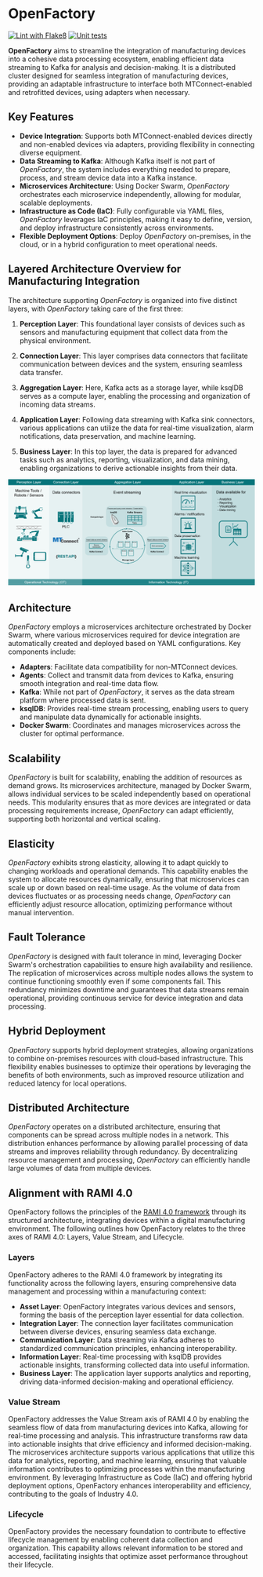 # OpenFactory
[![Lint with Flake8](https://github.com/Demo-Smart-Factory-Concordia-University/OpenFactory/actions/workflows/lint.yml/badge.svg)](https://github.com/Demo-Smart-Factory-Concordia-University/OpenFactory/actions/workflows/lint.yml)
[![Unit tests](https://github.com/Demo-Smart-Factory-Concordia-University/OpenFactory/actions/workflows/unittests.yml/badge.svg)](https://github.com/Demo-Smart-Factory-Concordia-University/OpenFactory/actions/workflows/unittests.yml)


**OpenFactory** aims to streamline the integration of manufacturing devices into a cohesive data processing ecosystem, enabling efficient data streaming to Kafka for analysis and decision-making. It is a distributed cluster designed for seamless integration of manufacturing devices, providing an adaptable infrastructure to interface both MTConnect-enabled and retrofitted devices, using adapters when necessary.

## Key Features

- **Device Integration**: Supports both MTConnect-enabled devices directly and non-enabled devices via adapters, providing flexibility in connecting diverse equipment.
- **Data Streaming to Kafka**: Although Kafka itself is not part of *OpenFactory*, the system includes everything needed to prepare, process, and stream device data into a Kafka instance.
- **Microservices Architecture**: Using Docker Swarm, *OpenFactory* orchestrates each microservice independently, allowing for modular, scalable deployments.
- **Infrastructure as Code (IaC)**: Fully configurable via YAML files, *OpenFactory* leverages IaC principles, making it easy to define, version, and deploy infrastructure consistently across environments.
- **Flexible Deployment Options**: Deploy *OpenFactory* on-premises, in the cloud, or in a hybrid configuration to meet operational needs.

## Layered Architecture Overview for Manufacturing Integration

The architecture supporting *OpenFactory* is organized into five distinct layers, with *OpenFactory* taking care of the first three:

1. **Perception Layer**: This foundational layer consists of devices such as sensors and manufacturing equipment that collect data from the physical environment.

2. **Connection Layer**: This layer comprises data connectors that facilitate communication between devices and the system, ensuring seamless data transfer.

3. **Aggregation Layer**: Here, Kafka acts as a storage layer, while ksqlDB serves as a compute layer, enabling the processing and organization of incoming data streams.

4. **Application Layer**: Following data streaming with Kafka sink connectors, various applications can utilize the data for real-time visualization, alarm notifications, data preservation, and machine learning.

5. **Business Layer**: In this top layer, the data is prepared for advanced tasks such as analytics, reporting, visualization, and data mining, enabling organizations to derive actionable insights from their data.

![Data Flow OpenFactory](docs/img/DataFlow.png)

## Architecture

*OpenFactory* employs a microservices architecture orchestrated by Docker Swarm, where various microservices required for device integration are automatically created and deployed based on YAML configurations. Key components include:

- **Adapters**: Facilitate data compatibility for non-MTConnect devices.
- **Agents**: Collect and transmit data from devices to Kafka, ensuring smooth integration and real-time data flow.
- **Kafka**: While not part of *OpenFactory*, it serves as the data stream platform where processed data is sent.
- **ksqlDB**: Provides real-time stream processing, enabling users to query and manipulate data dynamically for actionable insights.
- **Docker Swarm**: Coordinates and manages microservices across the cluster for optimal performance.

## Scalability

*OpenFactory* is built for scalability, enabling the addition of resources as demand grows. Its microservices architecture, managed by Docker Swarm, allows individual services to be scaled independently based on operational needs. This modularity ensures that as more devices are integrated or data processing requirements increase, *OpenFactory* can adapt efficiently, supporting both horizontal and vertical scaling.

## Elasticity

*OpenFactory* exhibits strong elasticity, allowing it to adapt quickly to changing workloads and operational demands. This capability enables the system to allocate resources dynamically, ensuring that microservices can scale up or down based on real-time usage. As the volume of data from devices fluctuates or as processing needs change, *OpenFactory* can efficiently adjust resource allocation, optimizing performance without manual intervention.

## Fault Tolerance

*OpenFactory* is designed with fault tolerance in mind, leveraging Docker Swarm's orchestration capabilities to ensure high availability and resilience. The replication of microservices across multiple nodes allows the system to continue functioning smoothly even if some components fail. This redundancy minimizes downtime and guarantees that data streams remain operational, providing continuous service for device integration and data processing.

## Hybrid Deployment

*OpenFactory* supports hybrid deployment strategies, allowing organizations to combine on-premises resources with cloud-based infrastructure. This flexibility enables businesses to optimize their operations by leveraging the benefits of both environments, such as improved resource utilization and reduced latency for local operations.

## Distributed Architecture

*OpenFactory* operates on a distributed architecture, ensuring that components can be spread across multiple nodes in a network. This distribution enhances performance by allowing parallel processing of data streams and improves reliability through redundancy. By decentralizing resource management and processing, *OpenFactory* can efficiently handle large volumes of data from multiple devices.

## Alignment with RAMI 4.0

OpenFactory follows the principles of the [RAMI 4.0 framework](https://www.sci40.com/english/thematic-fields/rami4-0/) through its structured architecture, integrating devices within a digital manufacturing environment. The following outlines how OpenFactory relates to the three axes of RAMI 4.0: Layers, Value Stream, and Lifecycle.

### Layers
OpenFactory adheres to the RAMI 4.0 framework by integrating its functionality across the following layers, ensuring comprehensive data management and processing within a manufacturing context:
- **Asset Layer**: OpenFactory integrates various devices and sensors, forming the basis of the perception layer essential for data collection.
- **Integration Layer**: The connection layer facilitates communication between diverse devices, ensuring seamless data exchange.
- **Communication Layer**: Data streaming via Kafka adheres to standardized communication principles, enhancing interoperability.
- **Information Layer**: Real-time processing with ksqlDB provides actionable insights, transforming collected data into useful information.
- **Business Layer**: The application layer supports analytics and reporting, driving data-informed decision-making and operational efficiency.

### Value Stream
OpenFactory addresses the Value Stream axis of RAMI 4.0 by enabling the seamless flow of data from manufacturing devices into Kafka, allowing for real-time processing and analysis. This infrastructure transforms raw data into actionable insights that drive efficiency and informed decision-making. The microservices architecture supports various applications that utilize this data for analytics, reporting, and machine learning, ensuring that valuable information contributes to optimizing processes within the manufacturing environment. By leveraging Infrastructure as Code (IaC) and offering hybrid deployment options, OpenFactory enhances interoperability and efficiency, contributing to the goals of Industry 4.0.

### Lifecycle
OpenFactory provides the necessary foundation to contribute to effective lifecycle management by enabling coherent data collection and organization. This capability allows relevant information to be stored and accessed, facilitating insights that optimize asset performance throughout their lifecycle.
